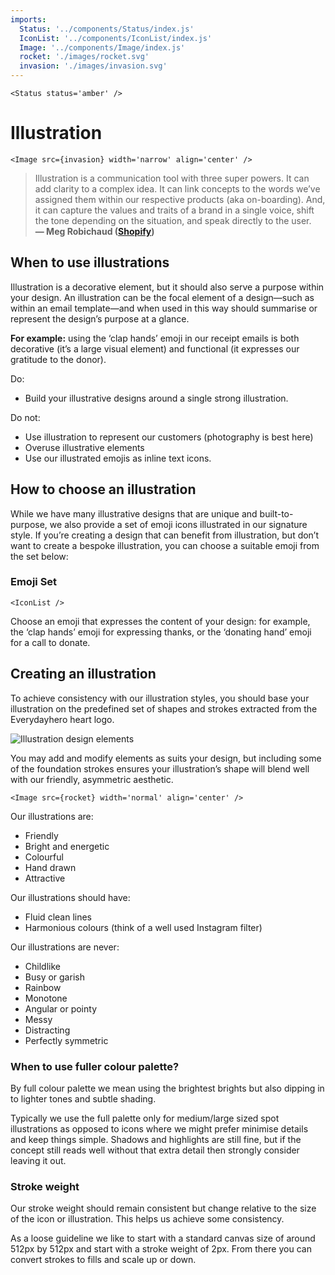```yaml
---
imports:
  Status: '../components/Status/index.js'
  IconList: '../components/IconList/index.js'
  Image: '../components/Image/index.js'
  rocket: './images/rocket.svg'
  invasion: './images/invasion.svg'
---
```


```render html
<Status status='amber' />
```

# Illustration

```render html
<Image src={invasion} width='narrow' align='center' />
```

> Illustration is a communication tool with three super powers. It can add clarity to a complex idea. It can link concepts to the words we’ve assigned them within our respective products (aka on-boarding). And, it can capture the values and traits of a brand in a single voice, shift the tone depending on the situation, and speak directly to the user.  
> **— Meg Robichaud ([Shopify](https://medium.com/shopify-ux/building-a-new-illustration-style-for-shopify-2b25dcf14117#.ttgq05afx))**

## When to use illustrations

Illustration is a decorative element, but it should also serve a purpose within your design. An illustration can be the focal element of a design—such as within an email template—and when used in this way should summarise or represent the design’s purpose at a glance.

**For example:** using the ‘clap hands’ emoji in our receipt emails is both decorative (it’s a large visual element) and functional (it expresses our gratitude to the donor).

Do:  
- Build your illustrative designs around a single strong illustration.

Do not:  
- Use illustration to represent our customers (photography is best here)
- Overuse illustrative elements
- Use our illustrated emojis as inline text icons.

## How to choose an illustration

While we have many illustrative designs that are unique and built-to-purpose, we also provide a set of emoji icons illustrated in our signature style. If you’re creating a design that can benefit from illustration, but don’t want to create a bespoke illustration, you can choose a suitable emoji from the set below:

### Emoji Set

```render html
<IconList />
```

Choose an emoji that expresses the content of your design: for example, the ‘clap hands’ emoji for expressing thanks, or the ‘donating hand’ emoji for a call to donate.

## Creating an illustration

To achieve consistency with our illustration styles, you should base your illustration on the predefined set of shapes and strokes extracted from the Everydayhero heart logo.

![Illustration design elements](https://d2mxuefqeaa7sj.cloudfront.net/s_E0DE0F30AB8A99D43B28C6194C5701E90F6CFAD78C01A058AB00A8BE5B654AC4_1484701950940_Screen+Shot+2017-01-18+at+11.12.18+AM.png
)

You may add and modify elements as suits your design, but including some of the foundation strokes ensures your illustration’s shape will blend well with our friendly, asymmetric aesthetic.

```render html
<Image src={rocket} width='normal' align='center' />
```

Our illustrations are:  
- Friendly 
- Bright and energetic 
- Colourful
- Hand drawn
- Attractive

Our illustrations should have:  
- Fluid clean lines
- Harmonious colours (think of a well used Instagram filter)

Our illustrations are never:  
- Childlike
- Busy or garish
- Rainbow
- Monotone
- Angular or pointy
- Messy
- Distracting
- Perfectly symmetric

### When to use fuller colour palette?

By full colour palette we mean using the brightest brights but also dipping in to lighter tones and subtle shading.

Typically we use the full palette only for medium/large sized spot illustrations as opposed to icons where we might prefer minimise details and keep things simple. Shadows and highlights are still fine, but if the concept still reads well without that extra detail then strongly consider leaving it out.

### Stroke weight

Our stroke weight should remain consistent but change relative to the size of the icon or illustration. This helps us achieve some consistency.

As a loose guideline we like to start with a standard canvas size of around 512px by 512px and start with a stroke weight of 2px. From there you can convert strokes to fills and scale up or down.
